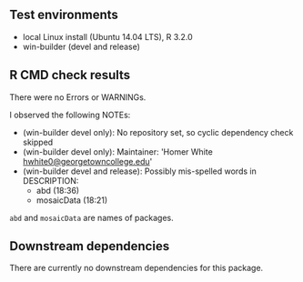 ## Test environments

* local Linux install (Ubuntu 14.04 LTS), R 3.2.0
* win-builder (devel and release)

## R CMD check results

There were no Errors or WARNINGs.

I observed the following NOTEs:

* (win-builder devel only):  No repository set, so cyclic dependency check skipped
* (win-builder devel only):  Maintainer: 'Homer White hwhite0@georgetowncollege.edu'
* (win-builder devel and release):  Possibly mis-spelled words in DESCRIPTION:
    * abd (18:36)
    * mosaicData (18:21)
    
`abd` and `mosaicData` are names of packages.

## Downstream dependencies

There are currently no downstream dependencies for this package.